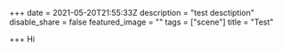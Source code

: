 +++
date = 2021-05-20T21:55:33Z
description = "test desctiption"
disable_share = false
featured_image = ""
tags = ["scene"]
title = "Test"

+++
Hi